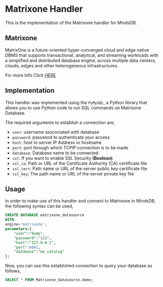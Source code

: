 # Matrixone Handler

This is the implementation of the  Matrixone handler for MindsDB.

##  Matrixone
MatrixOne is a future-oriented hyper-converged cloud and edge native DBMS that supports transactional, analytical, and streaming workloads with a simplified and distributed database engine, across multiple data centers, clouds, edges and other heterogeneous infrastructures.

For more Info Click [HERE](https://github.com/matrixorigin/matrixone)

## Implementation
This handler was implemented using the `PyMySQL`, a Python library that allows you to use Python code to run SQL commands on Matrixone Database.

The required arguments to establish a connection are,
* `user`: username asscociated with database
* `password`: password to authenticate your access
* `host`: host to server IP Address or hostname
* `port`: port through which TCPIP connection is to be made
* `database`: Database name to be connected
* `ssl`: If you want to enable SSL Security **(Boolean)**
* `ssl_ca`: Path or URL of the Certificate Authority (CA) certificate file
* `ssl_cert`: Path name or URL of the server public key certificate file
* `ssl_key`: The path name or URL of the server private key file
  

## Usage
In order to make use of this handler and connect to Matrixone in MindsDB, the following syntax can be used,
~~~~sql
CREATE DATABASE matrixone_datasource
WITH
engine='matrixone',
parameters={
    "user":"dump",
    "password":"111",
    "host":"127.0.0.1",
    "port":6001,
    "database":"mo_catalog"
};
~~~~

Now, you can use this established connection to query your database as follows,
~~~~sql
SELECT * FROM Matrixone_datasource.demo;
~~~~

